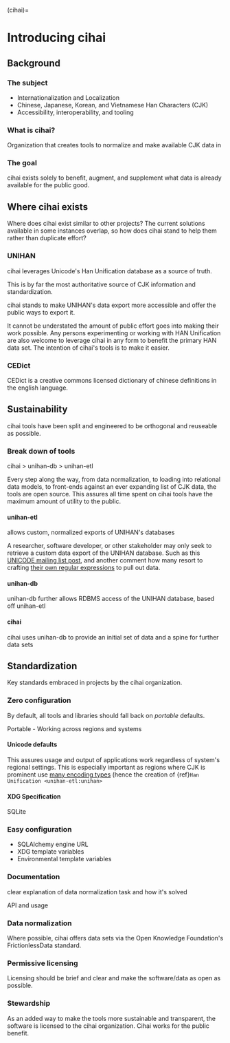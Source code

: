 (cihai)=

# Introducing cihai

## Background

### The subject

- Internationalization and Localization
- Chinese, Japanese, Korean, and Vietnamese Han Characters (CJK)
- Accessibility, interoperability, and tooling

### What is cihai?

Organization that creates tools to normalize and make available CJK data
in

### The goal

cihai exists solely to benefit, augment, and supplement what data is
already available for the public good.

## Where cihai exists

Where does cihai exist similar to other projects? The current solutions
available in some instances overlap, so how does cihai stand to help them
rather than duplicate effort?

### UNIHAN

cihai leverages Unicode's Han Unification database as a source of truth.

This is by far the most authoritative source of CJK information and
standardization.

cihai stands to make UNIHAN's data export more accessible and offer the
public ways to export it.

It cannot be understated the amount of public effort goes into making their work
possible. Any persons experimenting or working with HAN Unification are
also welcome to leverage cihai in any form to benefit the primary HAN data
set. The intention of cihai's tools is to make it easier.

### CEDict

CEDict is a creative commons licensed dictionary of chinese definitions in
the english language.

## Sustainability

cihai tools have been split and engineered to be orthogonal and reuseable
as possible.

### Break down of tools

cihai > unihan-db > unihan-etl

Every step along the way, from data normalization, to loading into
relational data models, to front-ends against an ever expanding list of
CJK data, the tools are open source. This assures all time spent on cihai
tools have the maximum amount of utility to the public.

#### unihan-etl

allows custom, normalized exports of UNIHAN's databases

A researcher, software developer, or other stakeholder may only seek to
retrieve a custom data export of the UNIHAN database. Such as this [UNICODE
mailing list post][unicode mailing list post], and another comment how many resort to crafting
[their own regular expressions][their own regular expressions] to pull out data.

[unicode mailing list post]: http://unicode.org/mail-arch/unicode-ml/y2004-m04/0255.html

[their own regular expressions]: http://www.unicode.org/mail-arch/unicode-ml/y2017-m05/0186.html

#### unihan-db

unihan-db further allows RDBMS access of the UNIHAN database, based off
unihan-etl

#### cihai

cihai uses unihan-db to provide an initial set of data and a spine for
further data sets

## Standardization

Key standards embraced in projects by the cihai organization.

### Zero configuration

By default, all tools and libraries should fall back on *portable* defaults.

Portable - Working across regions and systems

#### Unicode defaults

This assures usage and output of applications work regardless of system's
regional settings. This is especially important as regions where CJK is
prominent use [many encoding types][many encoding types] (hence the creation of {ref}`Han Unification
<unihan-etl:unihan>`

[many encoding types]: https://en.wikipedia.org/wiki/Chinese_character_encoding

#### XDG Specification

SQLite

### Easy configuration

- SQLAlchemy engine URL
- XDG template variables
- Environmental template variables

### Documentation

clear explanation of data normalization task and how it's solved

API and usage

### Data normalization

Where possible, cihai offers data sets via the Open Knowledge Foundation's
FrictionlessData standard.

### Permissive licensing

Licensing should be brief and clear and make the software/data as open as
possible.

### Stewardship

As an added way to make the tools more sustainable and transparent, the
software is licensed to the cihai organization. Cihai works for the public
benefit.


